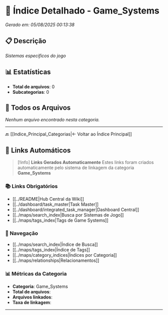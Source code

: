 # 📂 Índice Detalhado - Game_Systems

*Gerado em: 05/08/2025 00:13:38*

## 📋 Descrição
*Sistemas específicos do jogo*

## 📊 Estatísticas
- **Total de arquivos**: 0
- **Subcategorias**: 0

## 📁 Todos os Arquivos

*Nenhum arquivo encontrado nesta categoria.*

---

🔙 [[Indice_Principal_Categorias|← Voltar ao Índice Principal]]
## 🔗 **Links Automáticos**

> [!info] **Links Gerados Automaticamente**
> Estes links foram criados automaticamente pelo sistema de linkagem da categoria **Game_Systems**

### **📚 Links Obrigatórios**
- [[../README|Hub Central da Wiki]]
- [[../dashboard/task_master|Task Master]]
- [[../dashboard/integrated_task_manager|Dashboard Central]]
- [[../maps/search_index|Busca por Sistemas de Jogo]]
- [[../maps/tags_index|Tags de Game Systems]]

### **🧭 Navegação**
- [[../maps/search_index|Índice de Busca]]
- [[../maps/tags_index|Índice de Tags]]
- [[../maps/category_indices|Índices por Categoria]]
- [[../maps/relationships|Relacionamentos]]

### **📊 Métricas da Categoria**
- **Categoria**: Game_Systems
- **Total de arquivos**: <!-- Contador automático -->
- **Arquivos linkados**: <!-- Contador automático -->
- **Taxa de linkagem**: <!-- Percentual automático -->

---

